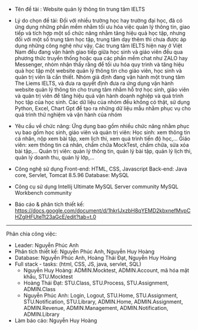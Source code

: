 - Tên đề tài : Website quản lý thông tin trung tâm IELTS

- Lý do chọn đề tài: Đối với nhiều trường học hay trường đại học, đã có ứng dụng những phần mềm nhằm tối ưu hóa việc quản lý thông tin, giao tiếp và tích hợp một số chức năng nhằm tăng hiệu quả học tập, nhưng đối với một số trung tâm học tập, trung tâm dạy thêm thì chưa được áp dụng những công nghệ như vậy. Các trung tâm IELTS hiện nay ở Việt Nam đều đang vận hành giao tiếp giữa học sinh và giáo viên đều qua phương thức truyền thống hoặc qua các phần mềm chat như ZALO hay Messenger, nhóm nhận thấy rằng để tối ưu hóa quy trình và tăng hiệu quả học tập một website quản lý thông tin cho giáo viên, học sinh và quản trị viên là cần thiết. Nhóm giả định đang vận hành một trung tâm The Liems IELTS, và đưa ra quyết định đưa ra ứng dụng vận hành website quản lý thông tin cho trung tâm nhằm hỗ trợ học sinh, giáo viên và quản trị viên để tăng hiệu quả vận hành doanh nghiệp và quá trình học tập của học sinh. Các dữ liệu của nhóm đều không có thật, sử dụng Python, Excel, Chart Gpt để tạo ra những dữ liệu mẫu nhằm phục vụ cho quá trình thử nghiệm và vận hành của nhóm

- Yêu cầu về chức năng: Ứng dụng bao gồm nhiều chức năng nhằm phục vụ bao gồm học sinh, giáo viên và quản trị viên: Học sinh: xem thông tin cá nhân, nộp xem bài tập, xem lịch thi, xem quá trình tiến độ học,... Giáo viên: xem thông tin cá nhân, chấm chữa MockTest, chấm chữa, sửa xóa bài tập,... Quản trị viên: quản lý thông tin, quản lý bài tập, quản lý lịch thi, quản lý doanh thu, quản lý lớp,...

- Công nghệ sử dụng Front-end: HTML, CSS, Javascript Back-end: Java core, Servlet, Tomcat 8.5.96 Database: MySQL

- Công cụ sử dụng Intellij Ultimate MySQL Server community MySQL Workbench community

- Báo cáo & phân tích thiết kế: https://docs.google.com/document/d/1hkrIJxzbH8qYEMD2kbxnefMvpCHZglHFUteTt23aGcE/edit?tab=t.0
_________________________________________________________
Phân chia công việc:

- Leader: Nguyễn Phúc Anh
- Phân tích thiết kế: Nguyễn Phúc Anh, Nguyễn Huy Hoàng
- Database: Nguyễn Phúc Anh, Hoàng Thái Đạt, Nguyễn Huy Hoàng
- Full stack - tasks: (html, CSS, JS, java, servlet, SQL)
  - Nguyễn Huy Hoàng: ADMIN.Mocktest, ADMIN.Account, mã hóa mật khẩu, STU.Mocktest
  - Hoàng Thái Đạt: STU.Class, STU.Process, STU.Assignment, ADMIN.Class
  - Nguyễn Phúc Anh: Login, Logout, STU.Home, STU.Assignment, STU.Notification, STU.Library, ADMIN.Home, ADMIN.Assignment, ADMIN.Revenue, ADMIN.Management, ADMIN.Notification, ADMIN.Library
- Làm báo cáo: Nguyễn Huy Hoàng
